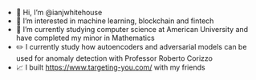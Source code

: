 - 👋 Hi, I’m @ianjwhitehouse
- 👀 I’m interested in machine learning, blockchain and fintech
- 🌱 I’m currently studying computer science at American University and have completed my minor in Mathematics
- ✏️ I currently study how autoencoders and adversarial models can be used for anomaly detection with Professor Roberto Corizzo
- 📈 I built https://www.targeting-you.com/ with my friends
